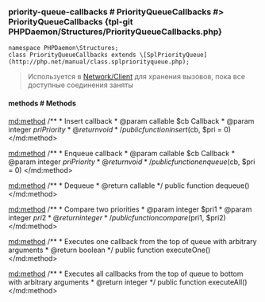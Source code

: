 ### priority-queue-callbacks # PriorityQueueCallbacks #> PriorityQueueCallbacks {tpl-git PHPDaemon/Structures/PriorityQueueCallbacks.php}

```php:p
namespace PHPDaemon\Structures;
class PriorityQueueCallbacks extends \[SplPriorityQueue](http://php.net/manual/class.splpriorityqueue.php);
```

> Используется в [Network/Client](#network/client) для хранения вызовов, пока все доступные соединения заняты

<!-- include-namespace path="\PHPDaemon\Structures\PriorityQueueCallbacks" commit="2787f4c32d31f6555bbf8be44f08914ccf062e05" level="" access="" -->
#### methods # Methods

<md:method>
/**
	 * Insert callback
	 * @param  callable $cb  Callback
	 * @param  integer  $pri Priority
	 * @return void
	 */
public function insert($cb, $pri = 0)
</md:method>

<md:method>
/**
	 * Enqueue callback
	 * @param  callable $cb  Callback
	 * @param  integer  $pri Priority
	 * @return void
	 */
public function enqueue($cb, $pri = 0)
</md:method>

<md:method>
/**
	 * Dequeue
	 * @return callable
	 */
public function dequeue()
</md:method>

<md:method>
/**
	 * Compare two priorities
	 * @param  integer $pri1
	 * @param  integer $pri2
	 * @return integer
	 */
public function compare($pri1, $pri2)
</md:method>

<md:method>
/**
	 * Executes one callback from the top of queue with arbitrary arguments
	 * @return boolean
	 */
public function executeOne()
</md:method>

<md:method>
/**
	 * Executes all callbacks from the top of queue to bottom with arbitrary arguments
	 * @return integer
	 */
public function executeAll()
</md:method>


<!--/ include-namespace -->
